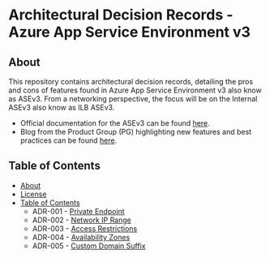 # Architectural Decision Records - Azure App Service Environment v3

## About

This repository contains architectural decision records, detailing the pros and cons of features found in Azure App Service Environment v3 also know as ASEv3.  From a networking perspective, the focus will be on the Internal ASEv3 also know as ILB ASEv3.

- Official documentation for the ASEv3 can be found [here](https://learn.microsoft.com/en-us/azure/app-service/environment/).
- Blog from the Product Group (PG) highlighting new features and best practices can be found [here](https://azure.github.io/AppService/).

## Table of Contents

- [About](#about)
- [License](./LICENSE)
- [Table of Contents](#table-of-contents)
  - ADR-001 - [Private Endpoint](./adr-001-private-endpoint.md)
  - ADR-002 - [Network IP Range](./adr-002-network-ip-range.md)
  - ADR-003 - [Access Restrictions](./adr-003-access-restrictions.md)
  - ADR-004 - [Availability Zones](./adr-004-availiblity-zones.md)
  - ADR-005 - [Custom Domain Suffix](./adr-005-custom-domain-suffix.md)
